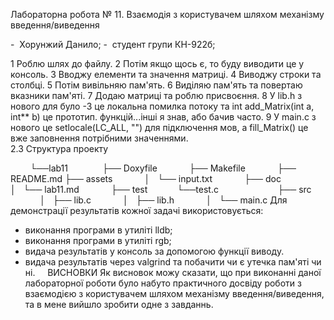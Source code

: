 Лабораторна робота № 11. Взаємодія з користувачем шляхом механізму
введення/виведення

-  Хорунжий Данило; 
-  студент групи КН-922б; 

1 Роблю шлях до файлу.
2 Потім якщо щось є, то буду виводити це у консоль. 
3 Вводжу елементи та значення матриці.
4 Виводжу строки та столбці.
5 Потім вивільняю пам'ять.
6 Виділяю пам'ять та повертаю вказники пам'яті.
7 Додаю матриці та роблю присвоєння.
8 У lib.h з нового для було -3 це локальна помилка потоку та int add_Matrix(int a, int** b) це прототип. функцій...інші я знав, або бачив часто.
9 У main.c з нового це setlocale(LC_ALL, "") для підключення мов, а fill_Matrix() це вже заповнення потрібними значеннями. 
   
2.3 Структура проекту 

        └──lab11  
            ├── Doxyfile 
            ├── Makefile 
            ├── README.md 
            ├── assets 
            │   └── input.txt
            ├── doc  
            │   └── lab11.md 
            ├── test
           └──test.c            
            ├── src 
            │   ├── lib.c 
            │   ├── lib.h 
            │   └── main.c 
Для демонстрації результатів кожної задачі використовується:
- виконання програми в утиліті lldb;
- виконання програми в утиліті rgb;
- видача результатів у консоль за допомогою функції виводу.
- видача результатів через valgrind та побачити чи є утечка пам'яті чи ні.
 
 
ВИСНОВКИ 
Як висновок можу сказати, що при виконанні даної лабораторної роботи було набуто практичного досвіду роботи з взаємодією з користувачем шляхом механізму
введення/виведення, та в мене вийшло зробити одне з завданнь.